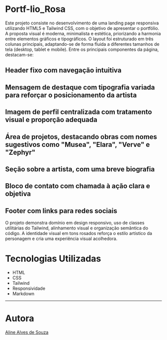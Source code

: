 # Portf-lio_Rosa

Este projeto consiste no desenvolvimento de uma landing page responsiva utilizando HTML5 e Tailwind CSS, com o objetivo de apresentar o portfólio.
A proposta visual é moderna, minimalista e estética, priorizando a harmonia entre elementos gráficos e tipográficos. O layout foi estruturado em três colunas principais, adaptando-se de forma fluida a diferentes tamanhos de tela (desktop, tablet e mobile). Entre os principais componentes da página, destacam-se:

## Header fixo com navegação intuitiva

## Mensagem de destaque com tipografia variada para reforçar o posicionamento da artista

## Imagem de perfil centralizada com tratamento visual e proporção adequada

## Área de projetos, destacando obras com nomes sugestivos como "Musea", "Elara", "Verve" e "Zephyr"

## Seção sobre a artista, com uma breve biografia

## Bloco de contato com chamada à ação clara e objetiva

## Footer com links para redes sociais

O projeto demonstra domínio em design responsivo, uso de classes utilitárias do Tailwind, alinhamento visual e organização semântica do código. A identidade visual em tons rosados reforça o estilo artístico da personagem e cria uma experiência visual acolhedora.

# Tecnologias Utilizadas

- HTML
- CSS
- Tailwind
- Responsividade
- Markdown

---

# Autora

[Aline Alves de Souza](https://github.com/AlineMaker)

[](./img/page.png)
